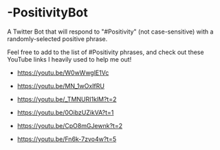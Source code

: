 # -PositivityBot
A Twitter Bot that will respond to "#Positivity" (not case-sensitive) with a randomly-selected positive phrase.

Feel free to add to the list of #Positivity phrases, and check out these YouTube links I heavily used to help me out!

* https://youtu.be/W0wWwglE1Vc

* https://youtu.be/MN_1wOxIfRU

* https://youtu.be/_TMNURI1klM?t=2

* https://youtu.be/0OibzUZikVA?t=1

* https://youtu.be/CpO8mGJewnk?t=2

* https://youtu.be/Fn6k-7zvo4w?t=5
